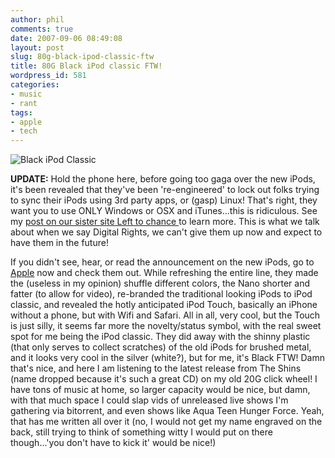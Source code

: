 ```yaml
---
author: phil
comments: true
date: 2007-09-06 08:49:08
layout: post
slug: 80g-black-ipod-classic-ftw
title: 80G Black iPod classic FTW!
wordpress_id: 581
categories:
- music
- rant
tags:
- apple
- tech
---
```


![Black iPod Classic](http://fak3r.com/wp-content/uploads/2007/09/product-black-classic.jpg)

**UPDATE:** Hold the phone here, before going too gaga over the new iPods, it's been revealed that they've been 're-engineered' to lock out folks trying to sync their iPods using 3rd party apps, or (gasp) Linux!  That's right, they want you to use ONLY Windows or OSX and iTunes...this is ridiculous.  See my [post on our sister site Left to chance ](http://lefttochance.com/?p=9)to learn more.  This is what we talk about when we say Digital Rights, we can't give them up now and expect to have them in the future!

If you didn't see, hear, or read the announcement on the new iPods, go to [Apple](http://apple.com/) now and check them out. While refreshing the entire line, they made the (useless in my opinion) shuffle different colors, the Nano shorter and fatter (to allow for video), re-branded the traditional looking iPods to iPod classic, and revealed the hotly anticipated iPod Touch, basically an iPhone without a phone, but with Wifi and Safari. All in all, very cool, but the Touch is just silly, it seems far more the novelty/status symbol, with the real sweet spot for me being the iPod classic. They did away with the shinny plastic (that only serves to collect scratches) of the old iPods for brushed metal, and it looks very cool in the silver (white?), but for me, it's Black FTW! Damn that's nice, and here I am listening to the latest release from The Shins (name dropped because it's such a great CD) on my old 20G click wheel! I have tons of music at home, so larger capacity would be nice, but damn, with that much space I could slap vids of unreleased live shows I'm gathering via bitorrent, and even shows like Aqua Teen Hunger Force. Yeah, that has me written all over it (no, I would not get my name engraved on the back, still trying to think of something witty I would put on there though...'you don't have to kick it' would be nice!)
